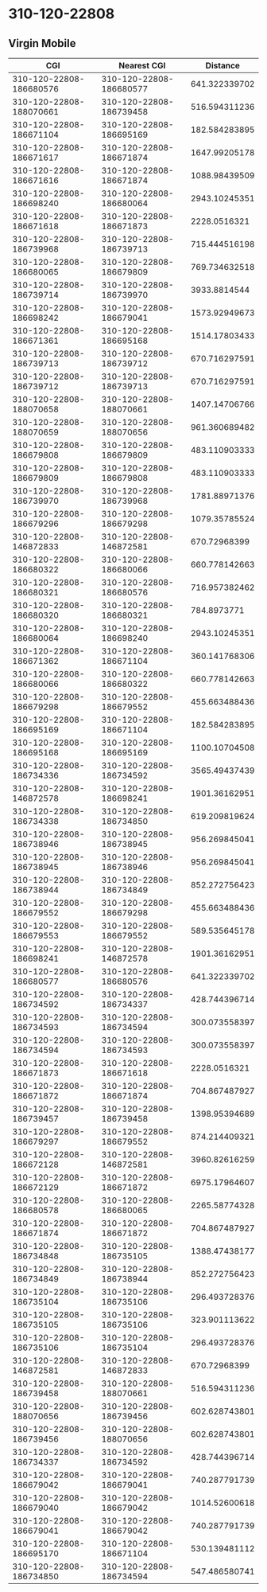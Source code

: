 # 310-120-22808
## Virgin Mobile


| CGI | Nearest CGI | Distance |
|-----|-------------|----------|
| 310-120-22808-186680576 | 310-120-22808-186680577 | 641.322339702 |
| 310-120-22808-188070661 | 310-120-22808-186739458 | 516.594311236 |
| 310-120-22808-186671104 | 310-120-22808-186695169 | 182.584283895 |
| 310-120-22808-186671617 | 310-120-22808-186671874 | 1647.99205178 |
| 310-120-22808-186671616 | 310-120-22808-186671874 | 1088.98439509 |
| 310-120-22808-186698240 | 310-120-22808-186680064 | 2943.10245351 |
| 310-120-22808-186671618 | 310-120-22808-186671873 | 2228.0516321 |
| 310-120-22808-186739968 | 310-120-22808-186739713 | 715.444516198 |
| 310-120-22808-186680065 | 310-120-22808-186679809 | 769.734632518 |
| 310-120-22808-186739714 | 310-120-22808-186739970 | 3933.8814544 |
| 310-120-22808-186698242 | 310-120-22808-186679041 | 1573.92949673 |
| 310-120-22808-186671361 | 310-120-22808-186695168 | 1514.17803433 |
| 310-120-22808-186739713 | 310-120-22808-186739712 | 670.716297591 |
| 310-120-22808-186739712 | 310-120-22808-186739713 | 670.716297591 |
| 310-120-22808-188070658 | 310-120-22808-188070661 | 1407.14706766 |
| 310-120-22808-188070659 | 310-120-22808-188070656 | 961.360689482 |
| 310-120-22808-186679808 | 310-120-22808-186679809 | 483.110903333 |
| 310-120-22808-186679809 | 310-120-22808-186679808 | 483.110903333 |
| 310-120-22808-186739970 | 310-120-22808-186739968 | 1781.88971376 |
| 310-120-22808-186679296 | 310-120-22808-186679298 | 1079.35785524 |
| 310-120-22808-146872833 | 310-120-22808-146872581 | 670.72968399 |
| 310-120-22808-186680322 | 310-120-22808-186680066 | 660.778142663 |
| 310-120-22808-186680321 | 310-120-22808-186680576 | 716.957382462 |
| 310-120-22808-186680320 | 310-120-22808-186680321 | 784.8973771 |
| 310-120-22808-186680064 | 310-120-22808-186698240 | 2943.10245351 |
| 310-120-22808-186671362 | 310-120-22808-186671104 | 360.141768306 |
| 310-120-22808-186680066 | 310-120-22808-186680322 | 660.778142663 |
| 310-120-22808-186679298 | 310-120-22808-186679552 | 455.663488436 |
| 310-120-22808-186695169 | 310-120-22808-186671104 | 182.584283895 |
| 310-120-22808-186695168 | 310-120-22808-186695169 | 1100.10704508 |
| 310-120-22808-186734336 | 310-120-22808-186734592 | 3565.49437439 |
| 310-120-22808-146872578 | 310-120-22808-186698241 | 1901.36162951 |
| 310-120-22808-186734338 | 310-120-22808-186734850 | 619.209819624 |
| 310-120-22808-186738946 | 310-120-22808-186738945 | 956.269845041 |
| 310-120-22808-186738945 | 310-120-22808-186738946 | 956.269845041 |
| 310-120-22808-186738944 | 310-120-22808-186734849 | 852.272756423 |
| 310-120-22808-186679552 | 310-120-22808-186679298 | 455.663488436 |
| 310-120-22808-186679553 | 310-120-22808-186679552 | 589.535645178 |
| 310-120-22808-186698241 | 310-120-22808-146872578 | 1901.36162951 |
| 310-120-22808-186680577 | 310-120-22808-186680576 | 641.322339702 |
| 310-120-22808-186734592 | 310-120-22808-186734337 | 428.744396714 |
| 310-120-22808-186734593 | 310-120-22808-186734594 | 300.073558397 |
| 310-120-22808-186734594 | 310-120-22808-186734593 | 300.073558397 |
| 310-120-22808-186671873 | 310-120-22808-186671618 | 2228.0516321 |
| 310-120-22808-186671872 | 310-120-22808-186671874 | 704.867487927 |
| 310-120-22808-186739457 | 310-120-22808-186739458 | 1398.95394689 |
| 310-120-22808-186679297 | 310-120-22808-186679552 | 874.214409321 |
| 310-120-22808-186672128 | 310-120-22808-146872581 | 3960.82616259 |
| 310-120-22808-186672129 | 310-120-22808-186671872 | 6975.17964607 |
| 310-120-22808-186680578 | 310-120-22808-186680065 | 2265.58774328 |
| 310-120-22808-186671874 | 310-120-22808-186671872 | 704.867487927 |
| 310-120-22808-186734848 | 310-120-22808-186735105 | 1388.47438177 |
| 310-120-22808-186734849 | 310-120-22808-186738944 | 852.272756423 |
| 310-120-22808-186735104 | 310-120-22808-186735106 | 296.493728376 |
| 310-120-22808-186735105 | 310-120-22808-186735106 | 323.901113622 |
| 310-120-22808-186735106 | 310-120-22808-186735104 | 296.493728376 |
| 310-120-22808-146872581 | 310-120-22808-146872833 | 670.72968399 |
| 310-120-22808-186739458 | 310-120-22808-188070661 | 516.594311236 |
| 310-120-22808-188070656 | 310-120-22808-186739456 | 602.628743801 |
| 310-120-22808-186739456 | 310-120-22808-188070656 | 602.628743801 |
| 310-120-22808-186734337 | 310-120-22808-186734592 | 428.744396714 |
| 310-120-22808-186679042 | 310-120-22808-186679041 | 740.287791739 |
| 310-120-22808-186679040 | 310-120-22808-186679042 | 1014.52600618 |
| 310-120-22808-186679041 | 310-120-22808-186679042 | 740.287791739 |
| 310-120-22808-186695170 | 310-120-22808-186671104 | 530.139481112 |
| 310-120-22808-186734850 | 310-120-22808-186734594 | 547.486580741 |
